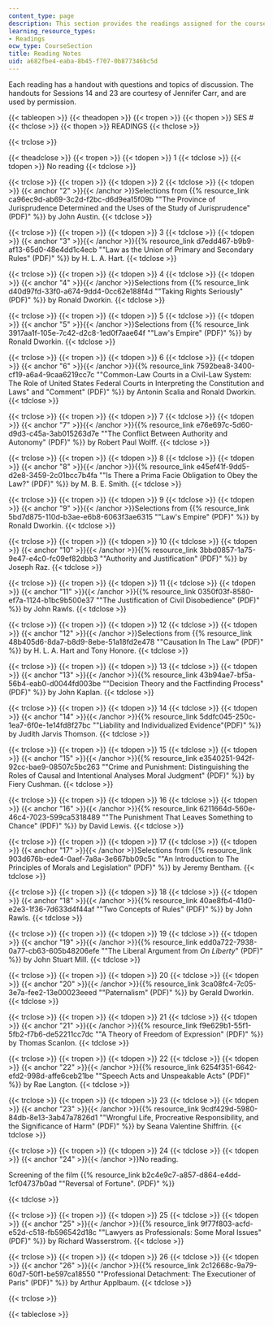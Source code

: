 ```yaml
---
content_type: page
description: This section provides the readings assigned for the course.
learning_resource_types:
- Readings
ocw_type: CourseSection
title: Reading Notes
uid: a682fbe4-eaba-8b45-f707-0b877346bc5d
---
```


Each reading has a handout with questions and topics of discussion. The handouts for Sessions 14 and 23 are courtesy of Jennifer Carr, and are used by permission.

{{< tableopen >}}
{{< theadopen >}}
{{< tropen >}}
{{< thopen >}}
SES #
{{< thclose >}}
{{< thopen >}}
READINGS
{{< thclose >}}

{{< trclose >}}

{{< theadclose >}}
{{< tropen >}}
{{< tdopen >}}
1
{{< tdclose >}}
{{< tdopen >}}
No reading
{{< tdclose >}}

{{< trclose >}}
{{< tropen >}}
{{< tdopen >}}
2
{{< tdclose >}}
{{< tdopen >}}
{{< anchor "2" >}}{{< /anchor >}}Selections from {{% resource_link ca96ec9d-ab69-3c2d-f2bc-d6d9ea15f09b "\"The Province of Jurisprudence Determined and the Uses of the Study of Jurisprudence\" (PDF)" %}} by John Austin.
{{< tdclose >}}

{{< trclose >}}
{{< tropen >}}
{{< tdopen >}}
3
{{< tdclose >}}
{{< tdopen >}}
{{< anchor "3" >}}{{< /anchor >}}{{% resource_link d7edd467-b9b9-af13-65d0-48e4dd1c4ecb "\"Law as the Union of Primary and Secondary Rules\" (PDF)" %}} by H. L. A. Hart.
{{< tdclose >}}

{{< trclose >}}
{{< tropen >}}
{{< tdopen >}}
4
{{< tdclose >}}
{{< tdopen >}}
{{< anchor "4" >}}{{< /anchor >}}Selections from {{% resource_link d40d97fd-33f0-a674-9dd4-0cc62e188f4d "\"Taking Rights Seriously\" (PDF)" %}} by Ronald Dworkin.
{{< tdclose >}}

{{< trclose >}}
{{< tropen >}}
{{< tdopen >}}
5
{{< tdclose >}}
{{< tdopen >}}
{{< anchor "5" >}}{{< /anchor >}}Selections from {{% resource_link 3917aa1f-105e-7c42-d2c8-1ed0f7aae64f "\"Law's Empire\" (PDF)" %}} by Ronald Dworkin.
{{< tdclose >}}

{{< trclose >}}
{{< tropen >}}
{{< tdopen >}}
6
{{< tdclose >}}
{{< tdopen >}}
{{< anchor "6" >}}{{< /anchor >}}{{% resource_link 7592bea8-3400-cf19-a6a4-9caa6219cc7c "\"Common-Law Courts in a Civil-Law System: The Role of United States Federal Courts in Interpreting the Constitution and Laws\" and \"Comment\" (PDF)" %}} by Antonin Scalia and Ronald Dworkin.
{{< tdclose >}}

{{< trclose >}}
{{< tropen >}}
{{< tdopen >}}
7
{{< tdclose >}}
{{< tdopen >}}
{{< anchor "7" >}}{{< /anchor >}}{{% resource_link e76e697c-5d60-d9d3-c45a-3ab015263d7e "\"The Conflict Between Authority and Autonomy\" (PDF)" %}} by Robert Paul Wolff.
{{< tdclose >}}

{{< trclose >}}
{{< tropen >}}
{{< tdopen >}}
8
{{< tdclose >}}
{{< tdopen >}}
{{< anchor "8" >}}{{< /anchor >}}{{% resource_link e45ef41f-9dd5-d2e8-3459-2c01bcc7b4fa "\"Is There a Prima Facie Obligation to Obey the Law?\" (PDF)" %}} by M. B. E. Smith.
{{< tdclose >}}

{{< trclose >}}
{{< tropen >}}
{{< tdopen >}}
9
{{< tdclose >}}
{{< tdopen >}}
{{< anchor "9" >}}{{< /anchor >}}Selections from {{% resource_link 5bd7d875-110d-b3ae-e6b8-6063f3ae6315 "\"Law's Empire\" (PDF)" %}} by Ronald Dworkin.
{{< tdclose >}}

{{< trclose >}}
{{< tropen >}}
{{< tdopen >}}
10
{{< tdclose >}}
{{< tdopen >}}
{{< anchor "10" >}}{{< /anchor >}}{{% resource_link 3bbd0857-1a75-9e47-e4c0-fc09ef82dbb3 "\"Authority and Justification\" (PDF)" %}} by Joseph Raz.
{{< tdclose >}}

{{< trclose >}}
{{< tropen >}}
{{< tdopen >}}
11
{{< tdclose >}}
{{< tdopen >}}
{{< anchor "11" >}}{{< /anchor >}}{{% resource_link 0350f03f-8580-ef7a-1124-b1bc9b500e37 "\"The Justification of Civil Disobedience\" (PDF)" %}} by John Rawls.
{{< tdclose >}}

{{< trclose >}}
{{< tropen >}}
{{< tdopen >}}
12
{{< tdclose >}}
{{< tdopen >}}
{{< anchor "12" >}}{{< /anchor >}}Selections from {{% resource_link 48b405d6-8da7-b8d9-8ebe-51a18fd2e478 "\"Causation In The Law\" (PDF)" %}} by H. L. A. Hart and Tony Honore.
{{< tdclose >}}

{{< trclose >}}
{{< tropen >}}
{{< tdopen >}}
13
{{< tdclose >}}
{{< tdopen >}}
{{< anchor "13" >}}{{< /anchor >}}{{% resource_link 43b94ae7-bf5a-56b4-eab0-d0044fd003be "\"Decision Theory and the Factfinding Process\" (PDF)" %}} by John Kaplan.
{{< tdclose >}}

{{< trclose >}}
{{< tropen >}}
{{< tdopen >}}
14
{{< tdclose >}}
{{< tdopen >}}
{{< anchor "14" >}}{{< /anchor >}}{{% resource_link 5ddfc045-250c-1ea7-6f0e-1e14fd8f27bc "\"Liability and Individualized Evidence\"(PDF)" %}} by Judith Jarvis Thomson.
{{< tdclose >}}

{{< trclose >}}
{{< tropen >}}
{{< tdopen >}}
15
{{< tdclose >}}
{{< tdopen >}}
{{< anchor "15" >}}{{< /anchor >}}{{% resource_link e3540251-942f-92cc-bae9-08507c5bc263 "\"Crime and Punishment: Distinguishing the Roles of Causal and Intentional Analyses Moral Judgment\" (PDF)" %}} by Fiery Cushman.
{{< tdclose >}}

{{< trclose >}}
{{< tropen >}}
{{< tdopen >}}
16
{{< tdclose >}}
{{< tdopen >}}
{{< anchor "16" >}}{{< /anchor >}}{{% resource_link 6211664d-560e-46c4-7023-599ca5318489 "\"The Punishment That Leaves Something to Chance\" (PDF)" %}} by David Lewis.
{{< tdclose >}}

{{< trclose >}}
{{< tropen >}}
{{< tdopen >}}
17
{{< tdclose >}}
{{< tdopen >}}
{{< anchor "17" >}}{{< /anchor >}}Selections from {{% resource_link 903d676b-ede4-0aef-7a8a-3e667bb09c5c "\"An Introduction to The Principles of Morals and Legislation\" (PDF)" %}} by Jeremy Bentham.
{{< tdclose >}}

{{< trclose >}}
{{< tropen >}}
{{< tdopen >}}
18
{{< tdclose >}}
{{< tdopen >}}
{{< anchor "18" >}}{{< /anchor >}}{{% resource_link 40ae8fb4-41d0-e2e3-1f36-7d633d4f44af "\"Two Concepts of Rules\" (PDF)" %}} by John Rawls.
{{< tdclose >}}

{{< trclose >}}
{{< tropen >}}
{{< tdopen >}}
19
{{< tdclose >}}
{{< tdopen >}}
{{< anchor "19" >}}{{< /anchor >}}{{% resource_link edd0a722-7938-0a77-cb63-605b48206efe "\"The Liberal Argument from _On Liberty_\" (PDF)" %}} by John Stuart Mill.
{{< tdclose >}}

{{< trclose >}}
{{< tropen >}}
{{< tdopen >}}
20
{{< tdclose >}}
{{< tdopen >}}
{{< anchor "20" >}}{{< /anchor >}}{{% resource_link 3ca08fc4-7c05-3e7a-fee2-13e00023eeed "\"Paternalism\" (PDF)" %}} by Gerald Dworkin.
{{< tdclose >}}

{{< trclose >}}
{{< tropen >}}
{{< tdopen >}}
21
{{< tdclose >}}
{{< tdopen >}}
{{< anchor "21" >}}{{< /anchor >}}{{% resource_link f9e629b1-55f1-5fb2-f7b6-de52211cc7dc "\"A Theory of Freedom of Expression\" (PDF)" %}} by Thomas Scanlon.
{{< tdclose >}}

{{< trclose >}}
{{< tropen >}}
{{< tdopen >}}
22
{{< tdclose >}}
{{< tdopen >}}
{{< anchor "22" >}}{{< /anchor >}}{{% resource_link 6254f351-6642-efd2-998d-affe6ceb21be "\"Speech Acts and Unspeakable Acts\" (PDF)" %}} by Rae Langton.
{{< tdclose >}}

{{< trclose >}}
{{< tropen >}}
{{< tdopen >}}
23
{{< tdclose >}}
{{< tdopen >}}
{{< anchor "23" >}}{{< /anchor >}}{{% resource_link 9cdf429d-5980-84db-8e13-3ab47a7826d1 "\"Wrongful Life, Procreative Responsibility, and the Significance of Harm\" (PDF)" %}} by Seana Valentine Shiffrin.
{{< tdclose >}}

{{< trclose >}}
{{< tropen >}}
{{< tdopen >}}
24
{{< tdclose >}}
{{< tdopen >}}
{{< anchor "24" >}}{{< /anchor >}}No reading.

Screening of the film {{% resource_link b2c4e9c7-a857-d864-e4dd-1cf04737b0ad "\"Reversal of Fortune\". (PDF)" %}}


{{< tdclose >}}

{{< trclose >}}
{{< tropen >}}
{{< tdopen >}}
25
{{< tdclose >}}
{{< tdopen >}}
{{< anchor "25" >}}{{< /anchor >}}{{% resource_link 9f77f803-acfd-e52d-c518-fb596542d18c "\"Lawyers as Professionals: Some Moral Issues\" (PDF)" %}} by Richard Wasserstrom.
{{< tdclose >}}

{{< trclose >}}
{{< tropen >}}
{{< tdopen >}}
26
{{< tdclose >}}
{{< tdopen >}}
{{< anchor "26" >}}{{< /anchor >}}{{% resource_link 2c12668c-9a79-60d7-50f1-be597ca18550 "\"Professional Detachment: The Executioner of Paris\" (PDF)" %}} by Arthur Applbaum.
{{< tdclose >}}

{{< trclose >}}

{{< tableclose >}}